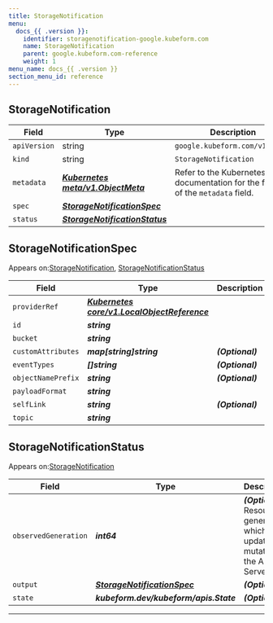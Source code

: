 ```yaml
---
title: StorageNotification
menu:
  docs_{{ .version }}:
    identifier: storagenotification-google.kubeform.com
    name: StorageNotification
    parent: google.kubeform.com-reference
    weight: 1
menu_name: docs_{{ .version }}
section_menu_id: reference
---
```


## StorageNotification
| Field | Type | Description |
| ------ | ----- | ----------- |
| `apiVersion` | string | `google.kubeform.com/v1alpha1` |
|    `kind` | string | `StorageNotification` |
| `metadata` | ***[Kubernetes meta/v1.ObjectMeta](https://kubernetes.io/docs/reference/generated/kubernetes-api/v1.13/#objectmeta-v1-meta)***|Refer to the Kubernetes API documentation for the fields of the `metadata` field.|
| `spec` | ***[StorageNotificationSpec](#StorageNotificationSpec)***||
| `status` | ***[StorageNotificationStatus](#StorageNotificationStatus)***||
## StorageNotificationSpec

Appears on:[StorageNotification](#StorageNotification), [StorageNotificationStatus](#StorageNotificationStatus)

| Field | Type | Description |
| ------ | ----- | ----------- |
| `providerRef` | ***[Kubernetes core/v1.LocalObjectReference](https://kubernetes.io/docs/reference/generated/kubernetes-api/v1.13/#localobjectreference-v1-core)***||
| `id` | ***string***||
| `bucket` | ***string***||
| `customAttributes` | ***map[string]string***| ***(Optional)*** |
| `eventTypes` | ***[]string***| ***(Optional)*** |
| `objectNamePrefix` | ***string***| ***(Optional)*** |
| `payloadFormat` | ***string***||
| `selfLink` | ***string***| ***(Optional)*** |
| `topic` | ***string***||
## StorageNotificationStatus

Appears on:[StorageNotification](#StorageNotification)

| Field | Type | Description |
| ------ | ----- | ----------- |
| `observedGeneration` | ***int64***| ***(Optional)*** Resource generation, which is updated on mutation by the API Server.|
| `output` | ***[StorageNotificationSpec](#StorageNotificationSpec)***| ***(Optional)*** |
| `state` | ***kubeform.dev/kubeform/apis.State***| ***(Optional)*** |
---
